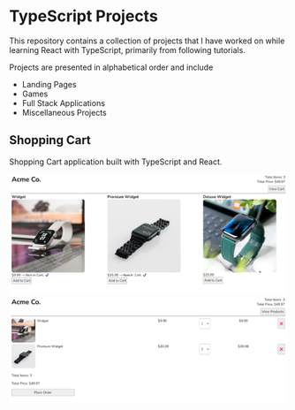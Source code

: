 # TypeScript Projects

This repository contains a collection of projects that I have worked on while learning React with TypeScript, primarily from following tutorials.

Projects are presented in alphabetical order and include

-   Landing Pages
-   Games
-   Full Stack Applications
-   Miscellaneous Projects

## Shopping Cart

Shopping Cart application built with TypeScript and React.

![Main Page](https://raw.githubusercontent.com/AlkarimJ1997/TypeScriptProjects/assets/images/1.png)
![Shopping Cart](https://raw.githubusercontent.com/AlkarimJ1997/TypeScriptProjects/assets/images/2.png)
